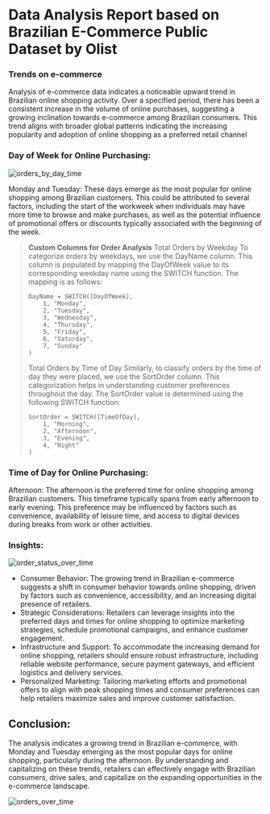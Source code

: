 # Data Analysis Report based on Brazilian E-Commerce Public Dataset by Olist


### Trends on e-commerce

Analysis of e-commerce data indicates a noticeable upward trend in Brazilian online shopping activity. Over a specified period, there has been a consistent increase in the volume of online purchases, suggesting a growing inclination towards e-commerce among Brazilian consumers. This trend aligns with broader global patterns indicating the increasing popularity and adoption of online shopping as a preferred retail channel

### Day of Week for Online Purchasing:

![orders_by_day_time](https://github.com/Marikalis/Olist-Dataset-Analysis-PowerBi/assets/63310952/f4ae2f18-99f3-4df6-8003-a201c6ddb6f7)

Monday and Tuesday: These days emerge as the most popular for online shopping among Brazilian customers. This could be attributed to several factors, including the start of the workweek when individuals may have more time to browse and make purchases, as well as the potential influence of promotional offers or discounts typically associated with the beginning of the week.

> **Custom Columns for Order Analysis**
> Total Orders by Weekday
> To categorize orders by weekdays, we use the DayName column. This column is populated by mapping the DayOfWeek value to its corresponding weekday name using the SWITCH function. The mapping is as follows:
> 
> ```
> DayName = SWITCH([DayOfWeek], 
>     1, "Monday",
>     2, "Tuesday",
>     3, "Wednesday",
>     4, "Thursday",
>     5, "Friday",
>     6, "Saturday",
>     7, "Sunday"
> )
> ```
> Total Orders by Time of Day
> Similarly, to classify orders by the time of day they were placed, we use the SortOrder column. This categorization helps in understanding customer preferences throughout the day. The SortOrder value is determined using the following SWITCH function:
> 
> ```
> SortOrder = SWITCH([TimeOfDay],
>     1, "Morning",
>     2, "Afternoon",
>     3, "Evening",
>     4, "Night"
> )
> ```

### Time of Day for Online Purchasing:

Afternoon: The afternoon is the preferred time for online shopping among Brazilian customers. This timeframe typically spans from early afternoon to early evening. This preference may be influenced by factors such as convenience, availability of leisure time, and access to digital devices during breaks from work or other activities.

### Insights:

![order_status_over_time](https://github.com/Marikalis/Olist-Dataset-Analysis-PowerBi/assets/63310952/2b73dabf-f0b0-41e0-9576-38a08321d16b)

*	Consumer Behavior: The growing trend in Brazilian e-commerce suggests a shift in consumer behavior towards online shopping, driven by factors such as convenience, accessibility, and an increasing digital presence of retailers.
*	Strategic Considerations: Retailers can leverage insights into the preferred days and times for online shopping to optimize marketing strategies, schedule promotional campaigns, and enhance customer engagement.
*	Infrastructure and Support: To accommodate the increasing demand for online shopping, retailers should ensure robust infrastructure, including reliable website performance, secure payment gateways, and efficient logistics and delivery services.
*	Personalized Marketing: Tailoring marketing efforts and promotional offers to align with peak shopping times and consumer preferences can help retailers maximize sales and improve customer satisfaction.

## Conclusion:
The analysis indicates a growing trend in Brazilian e-commerce, with Monday and Tuesday emerging as the most popular days for online shopping, particularly during the afternoon. By understanding and capitalizing on these trends, retailers can effectively engage with Brazilian consumers, drive sales, and capitalize on the expanding opportunities in the e-commerce landscape.

![orders_over_time](https://github.com/Marikalis/Olist-Dataset-Analysis-PowerBi/assets/63310952/d188ffb7-282b-4424-8c57-f20d02950637)

